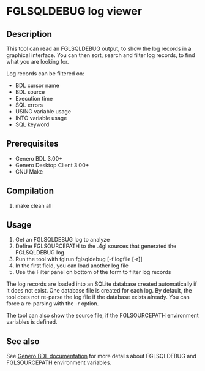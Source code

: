 # FGLSQLDEBUG log viewer

## Description

This tool can read an FGLSQLDEBUG output, to show the log records in a graphical interface.
You can then sort, search and filter log records, to find what you are looking for.

Log records can be filtered on:
* BDL cursor name
* BDL source
* Execution time
* SQL errors
* USING variable usage
* INTO variable usage
* SQL keyword

## Prerequisites

* Genero BDL 3.00+
* Genero Desktop Client 3.00+
* GNU Make

## Compilation

1. make clean all

## Usage

1. Get an FGLSQLDEBUG log to analyze
2. Define FGLSOURCEPATH to the .4gl sources that generated the FGLSQLDEBUG log.
3. Run the tool with fglrun fglsqldebug [-f logfile [-r]]
4. In the first field, you can load another log file
5. Use the Filter panel on bottom of the form to filter log records

The log records are loaded into an SQLite database created automatically if it does not exist.
One database file is created for each log.
By default, the tool does not re-parse the log file if the database exists already.
You can force a re-parsing with the -r option.

The tool can also show the source file, if the FGLSOURCEPATH environment variables is defined.

## See also

See [Genero BDL documentation](http://www.4js.com/download/documentation) for more details about
FGLSQLDEBUG and FGLSOURCEPATH environment variables.


